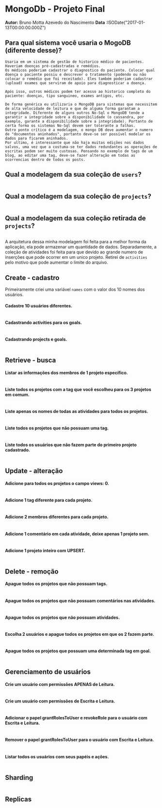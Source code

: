 # MongoDb - Projeto Final
**Autor:** Bruno Motta Azevedo do Nascimento
**Data** :ISODate("2017-01-13T00:00:00.000Z")

## Para qual sistema você usaria o MogoDB (diferente desse)?
```
Usaria em um sistema de gestão de historico médico de pacientes.
Haveriam doenças pré-cadastradas e remédios.
Os médicos poderiam cadastrar o diagnostico do paciente. Colocar qual doença o paciente possiu e descrever o tratamento (podendo ou não colocar o remédio que foi receitado). Eles também poderiam cadastrar (upload) exames que serviram de apoio para diagnosticar a doença.  
  
Após isso, outros médicos podem ter acesso ao historico completo do paciente: doenças, tipo sanguineo, exames antigos, etc.  
  
De forma genérica eu utilizaria o MongoDB para sistemas que necessitem de alta velocidade de leitura e que de alguma forma garantam a integridade. Diferente de alguns outros No-Sql o MongoDB tende a garantir a integridade sobre a disponibilidade (o cassandra, por exemplo, garante a disponibilidade sobre a integridade). Portanto de certa forma os sistemas No-Sql devem ser tolerante a falhas.  
Outro ponto crítico é a modelagem, o mongo DB deve aumentar o numero de "documentos aninhados", portanto deve-se ser possível modelar os dados para ficarem aninhados.  
Por ultimo, é interessante que não haja muitas edições nos dados salvos, uma vez que a costuma-se ter dados redundantes as operações de escritas podem ser muito custosas. Pensando no exemplo de tags de um blog, ao editar uma tag, deve-se fazer alteração em todas as ocorrencias dentro de todos os posts.  

```

## Qual a modelagem da sua coleção de `users`?
```js

```

## Qual a modelagem da sua coleção de `projects`?
```js

```

## Qual a modelagem da sua coleção retirada de `projects`?
```js

```

A arquitetura dessa minha modelagem foi feita para a melhor forma da aplicação, ela pode armazenar um quantidade de dados.
Separadamente, a coleção de atividades foi feita para que devido ao grande numero de inserções que pode ocorrer em um unico projeto.
Retirei de `activities ` pelo motivo que pode aumentar o limite do arquivo.

## Create - cadastro

Primeiramente criei uma variável `names` com o valor dos 10 nomes dos usuários.

#### Cadastre 10 usuários diferentes.
```js

```

#### Cadastrando activities para os goals.
```js

```

#### Cadastrando projects e goals.
```js

```

## Retrieve - busca

#### Listar as informações dos membros de 1 projeto específico.
```js

```

#### Liste todos os projetos com a tag que você escolheu para os 3 projetos em comum.
```js

```

#### Liste apenas os nomes de todas as atividades para todos os projetos.
```js

```

#### Liste todos os projetos que não possuam uma tag.
```js

```

#### Liste todos os usuários que não fazem parte do primeiro projeto cadastrado.
```js

```

## Update - alteração
#### Adicione para todos os projetos o campo views: 0.
```js

```

#### Adicione 1 tag diferente para cada projeto.
```js

```

#### Adicione 2 membros diferentes para cada projeto.
```js

```

#### Adicione 1 comentário em cada atividade, deixe apenas 1 projeto sem.
```js

```

#### Adicione 1 projeto inteiro com UPSERT.
```js

```

## Delete - remoção
#### Apague todos os projetos que não possuam tags.
```js

```

#### Apague todos os projetos que não possuam comentários nas atividades.
```js

```

#### Apague todos os projetos que não possuam atividades.
```js

```

#### Escolha 2 usuários e apague todos os projetos em que os 2 fazem parte.
```js

```

#### Apague todos os projetos que possuam uma determinada tag em goal.
```js

```

## Gerenciamento de usuários
#### Crie um usuário com permissões APENAS de Leitura.
```js

```

#### Crie um usuário com permissões de Escrita e Leitura.
```js

```

#### Adicionar o papel grantRolesToUser e revokeRole para o usuário com Escrita e Leitura.
```js

```

#### Remover o papel grantRolesToUser para o usuário com Escrita e Leitura.
```js

```

#### Listar todos os usuários com seus papéis e ações.
```js

```

## Sharding
```js

```

## Replicas
```js

```


